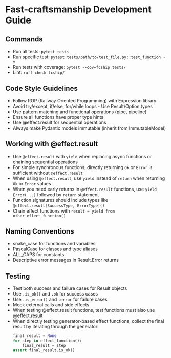 # Fast-craftsmanship Development Guide

## Commands
- Run all tests: `pytest tests`
- Run specific test: `pytest tests/path/to/test_file.py::test_function -v`
- Run tests with coverage: `pytest --cov=fcship tests/`
- Lint: `ruff check fcship/`

## Code Style Guidelines
- Follow ROP (Railway Oriented Programming) with Expression library
- Avoid try/except, if/else, for/while loops - Use Result/Option types
- Use pattern matching and functional operations (pipe, pipeline)
- Ensure all functions have proper type hints
- Use @effect.result for sequential operations
- Always make Pydantic models immutable (inherit from ImmutableModel)

## Working with @effect.result
- Use `@effect.result` with `yield` when replacing async functions or chaining sequential operations
- For simple synchronous functions, directly returning `Ok` or `Error` is sufficient without `@effect.result`
- When using `@effect.result`, use `yield` instead of `return` when returning `Ok` or `Error` values
- When you need early returns in `@effect.result` functions, use `yield Error(...)` followed by `return` statement
- Function signatures should include types like `@effect.result[SuccessType, ErrorType]()`
- Chain effect functions with `result = yield from other_effect_function()`

## Naming Conventions
- snake_case for functions and variables
- PascalCase for classes and type aliases
- ALL_CAPS for constants
- Descriptive error messages in Result.Error returns

## Testing
- Test both success and failure cases for Result objects
- Use `.is_ok()` and `.ok` for success cases
- Use `.is_error()` and `.error` for failure cases
- Mock external calls and side effects
- When testing @effect.result functions, test functions must also use @effect.result
- When directly testing generator-based effect functions, collect the final result by iterating through the generator:
  ```python
  final_result = None
  for step in effect_function():
      final_result = step
  assert final_result.is_ok()
  ```